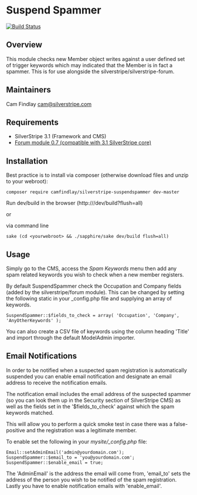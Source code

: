 # Suspend Spammer #

[![Build Status](https://travis-ci.org/camfindlay/silverstripe-suspendspammer.png?branch=master)](https://travis-ci.org/camfindlay/silverstripe-suspendspammer)

## Overview ##
This module checks new Member object writes against a user defined set of trigger keywords which may indicated that 
the Member is in fact a spammer. This is for use alongside the silverstripe/silverstripe-forum.

## Maintainers ##
Cam Findlay <cam@silverstripe.com>

## Requirements ##
 * SilverStripe 3.1 (Framework and CMS)
 * [Forum module 0.7 (compatible with 3.1 SilverStripe core)](https://github.com/silverstripe/silverstripe-forum)

## Installation ##

Best practice is to install via composer (otherwise download files and unzip to your webroot):

    composer require camfindlay/silverstripe-suspendspammer dev-master

Run dev/build in the browser (http://<yourwebsite>/dev/build?flush=all) 

or 

via command line

    sake (cd <yourwebroot> && ./sapphire/sake dev/build flush=all)

## Usage ##
Simply go to the CMS, access the *Spam Keywords* menu then add any spam related keywords you wish to check when a new 
member registers. 

By default SuspendSpammer check the Occupation and Company fields (added by the silverstripe/forum module). 
This can be changed by setting the following static in your _config.php file and supplying an array of keywords.

    SuspendSpammer::$fields_to_check = array( 'Occupation', 'Company', 'AnyOtherKeywords' );

You can also create a CSV file of keywords using the column heading 'Title' and import through the default ModelAdmin 
importer.

## Email Notifications ##
In order to be notified when a suspected spam registration is automatically suspended you can enable email notification and designate an email address to receive the notification emails. 

The notification email includes the email address of the suspected spammer (so you can look them up in the Security section of SilverStripe CMS) as well as the fields set in the '$fields_to_check' against which the spam keywords matched. 

This will allow you to perform a quick smoke test in case there was a false-positive and the registration was a legitimate member.

To enable set the following in your *mysite/_config.php* file:  
    
    Email::setAdminEmail('admin@yourdomain.com');
    SuspendSpammer::$email_to = 'you@yourdomain.com';
    SuspendSpammer::$enable_email = true;
    
The 'AdminEmail' is the address the email will come from, 'email_to' sets the address of the person you wish to be notified of the spam registration. Lastly you have to enable notification emails with 'enable_email'.
